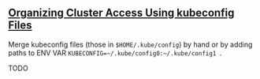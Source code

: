 ## [Organizing Cluster Access Using kubeconfig Files](https://kubernetes.io/docs/concepts/configuration/organize-cluster-access-kubeconfig/)

Merge kubeconfig files (those in `$HOME/.kube/config`) by hand or by adding paths to ENV VAR `KUBECONFIG=~/.kube/config0:~/.kube/config1 `.  

TODO
